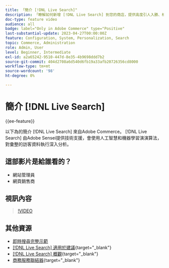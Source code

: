 ```yaml
---
title: 「簡介 [!DNL Live Search]"
description: 「瞭解如何新增 [!DNL Live Search] 到您的商店，提供高度引人入勝、相關且個人化的購物體驗。」
doc-type: feature video
audience: all
badge: label="Only in Adobe Commerce" type="Positive"
last-substantial-update: 2023-04-27T00:00:00Z
feature: Configuration, System, Personalization, Search
topic: Commerce, Administration
role: Admin, User
level: Beginner, Intermediate
exl-id: a2a65242-9510-447d-8e35-4b9698ddd7b2
source-git-commit: 404d2708a6d540d6fb19a33afb20726356cd8000
workflow-type: tm+mt
source-wordcount: '98'
ht-degree: 0%

---
```


# 簡介 [!DNL Live Search]

{{ee-feature}}

以下為的簡介 [!DNL Live Search] 來自Adobe Commerce。 [!DNL Live Search] 由Adobe Sensei提供技術支援，會使用人工智慧和機器學習演演算法，對彙整的訪客資料執行深入分析。

## 這部影片是給誰看的？

- 網站管理員
- 網頁銷售商

## 視訊內容

>[!VIDEO](https://video.tv.adobe.com/v/3418797?learn=on)


## 其他資源

- [即時搜尋完整示範](./live-search-full-demonstration.md)
- [[!DNL Live Search] 適用於建議](https://experienceleague.adobe.com/docs/commerce-learn/tutorials/marketing/live-search-recommendations.html){target="_blank"}
- [[!DNL Live Search] 概觀](https://experienceleague.adobe.com/docs/commerce-merchant-services/live-search/overview.html){target="_blank"}
- [商務服務聯結器](https://experienceleague.adobe.com/docs/commerce-merchant-services/user-guides/integration-services/saas.html){target="_blank"}
